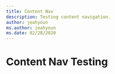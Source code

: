 ```yaml
---
title: Content Nav
description: Testing content navigation.
author: jeahyoun
ms.author: jeahyoun
ms.date: 02/28/2020
---
```


# Content Nav Testing
